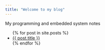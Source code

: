 ```yaml
---
title: "Welcome to my blog"
---
```


My programming and embedded system notes

<ul>
  {% for post in site.posts %}
    <li>
      <a href="/my_random_notes{{_posts}}">{{ post.title }}</a>
    </li>
  {% endfor %}
</ul>
